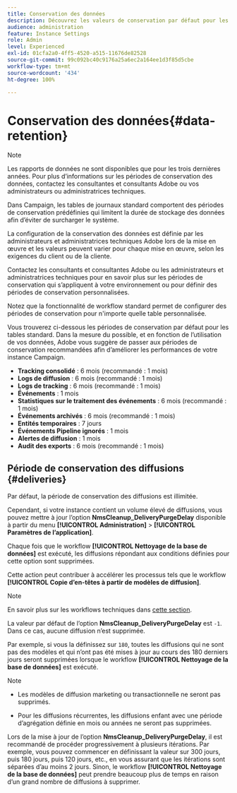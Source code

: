 ```yaml
---
title: Conservation des données
description: Découvrez les valeurs de conservation par défaut pour les tableaux standard
audience: administration
feature: Instance Settings
role: Admin
level: Experienced
exl-id: 01cfa2a0-4ff5-4520-a515-11676de82528
source-git-commit: 99c092bc40c9176a25a6ec2a164ee1d3f85d5cbe
workflow-type: tm+mt
source-wordcount: '434'
ht-degree: 100%

---
```


# Conservation des données{#data-retention}

>[!NOTE]
>
>Les rapports de données ne sont disponibles que pour les trois dernières années. Pour plus d’informations sur les périodes de conservation des données, contactez les consultantes et consultants Adobe ou vos administrateurs ou administratrices techniques.

Dans Campaign, les tables de journaux standard comportent des périodes de conservation prédéfinies qui limitent la durée de stockage des données afin d’éviter de surcharger le système.

La configuration de la conservation des données est définie par les administrateurs et administratrices techniques Adobe lors de la mise en œuvre et les valeurs peuvent varier pour chaque mise en œuvre, selon les exigences du client ou de la cliente.

Contactez les consultants et consultantes Adobe ou les administrateurs et administratrices techniques pour en savoir plus sur les périodes de conservation qui s’appliquent à votre environnement ou pour définir des périodes de conservation personnalisées.

Notez que la fonctionnalité de workflow standard permet de configurer des périodes de conservation pour n&#39;importe quelle table personnalisée.

Vous trouverez ci-dessous les périodes de conservation par défaut pour les tables standard. Dans la mesure du possible, et en fonction de l’utilisation de vos données, Adobe vous suggère de passer aux périodes de conservation recommandées afin d’améliorer les performances de votre instance Campaign.

* **Tracking consolidé** : 6 mois (recommandé : 1 mois)
* **Logs de diffusion** : 6 mois (recommandé : 1 mois)
* **Logs de tracking** : 6 mois (recommandé : 1 mois)
* **Événements** : 1 mois
* **Statistiques sur le traitement des événements** : 6 mois (recommandé : 1 mois)
* **Événements archivés** : 6 mois (recommandé : 1 mois)
* **Entités temporaires** : 7 jours
* **Événements Pipeline ignorés** : 1 mois
* **Alertes de diffusion** : 1 mois
* **Audit des exports** : 6 mois (recommandé : 1 mois)

## Période de conservation des diffusions {#deliveries}

Par défaut, la période de conservation des diffusions est illimitée.

Cependant, si votre instance contient un volume élevé de diffusions, vous pouvez mettre à jour l’option **NmsCleanup_DeliveryPurgeDelay** disponible à partir du menu **[!UICONTROL Administration]** > **[!UICONTROL Paramètres de l’application]**.

Chaque fois que le workflow **[!UICONTROL Nettoyage de la base de données]** est exécuté, les diffusions répondant aux conditions définies pour cette option sont supprimées.

Cette action peut contribuer à accélérer les processus tels que le workflow **[!UICONTROL Copie d’en-têtes à partir de modèles de diffusion]**.

>[!NOTE]
>
>En savoir plus sur les workflows techniques dans [cette section](technical-workflows.md).


La valeur par défaut de l’option **NmsCleanup_DeliveryPurgeDelay** est `-1`. Dans ce cas, aucune diffusion n’est supprimée.

Par exemple, si vous la définissez sur `180`, toutes les diffusions qui ne sont pas des modèles et qui n’ont pas été mises à jour au cours des 180 derniers jours seront supprimées lorsque le workflow **[!UICONTROL Nettoyage de la base de données]** est exécuté.

>[!NOTE]
>
>* Les modèles de diffusion marketing ou transactionnelle ne seront pas supprimés.
>
>* Pour les diffusions récurrentes, les diffusions enfant avec une période d’agrégation définie en mois ou années ne seront pas supprimées.

Lors de la mise à jour de l’option **NmsCleanup_DeliveryPurgeDelay**, il est recommandé de procéder progressivement à plusieurs itérations. Par exemple, vous pouvez commencer en définissant la valeur sur 300 jours, puis 180 jours, puis 120 jours, etc., en vous assurant que les itérations sont séparées d’au moins 2 jours. Sinon, le workflow **[!UICONTROL Nettoyage de la base de données]** peut prendre beaucoup plus de temps en raison d’un grand nombre de diffusions à supprimer.

